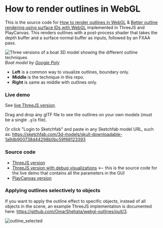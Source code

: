 # How to render outlines in WebGL

This is the source code for [How to render outlines in WebGL](https://omar-shehata.medium.com/how-to-render-outlines-in-webgl-8253c14724f9) & [Better outline rendering using surface IDs with WebGL](https://omar-shehata.medium.com/better-outline-rendering-using-surface-ids-with-webgl-e13cdab1fd94) implemented in ThreeJS and PlayCanvas. This renders outlines with a post-process shader that takes the depth buffer and a surface normal buffer as inputs, followed by an FXAA pass. 

![Three versions of a boat 3D model showing the different outline techniques](media/boat_outline_3_versions.jpeg)_Boat model by [Google Poly](https://poly.google.com/view/84-DYhLzxNq)_

* **Left** is a common way to visualize outlines, boundary only. 
* **Middle** is the technique in this repo. 
* **Right** is same as middle with outlines only.
### Live demo

See [live ThreeJS version](https://threejs-outlines-postprocess.glitch.me/). 

Drag and drop any glTF file to see the outlines on your own models (must be a single `.glb` file).

Or click "Login to Sketchfab" and paste in any Sketchfab model URL, such as: https://sketchfab.com/3d-models/skull-downloadable-1a9db900738d44298b0bc59f68123393

### Source code

* [ThreeJS version](threejs-outlines-minimal/)
* [ThreeJS version with debug visualizations](threejs/README.md) <-- this is the source code for the live demo that contains all the parameters in the GUI
* [PlayCanvas version](playcanvas/README.md)

### Applying outlines selectively to objects

If you want to apply the outline effect to specific objects, instead of all objects in the scene, an example ThreeJS implementation is documented here: https://github.com/OmarShehata/webgl-outlines/pull/3.

![outline_selected](https://user-images.githubusercontent.com/1711126/124300669-cd0a9980-db2c-11eb-9d58-b55ce80cf95a.gif)
